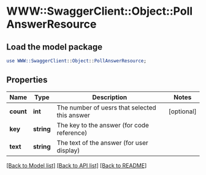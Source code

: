 # WWW::SwaggerClient::Object::PollAnswerResource

## Load the model package
```perl
use WWW::SwaggerClient::Object::PollAnswerResource;
```

## Properties
Name | Type | Description | Notes
------------ | ------------- | ------------- | -------------
**count** | **int** | The number of uesrs that selected this answer | [optional] 
**key** | **string** | The key to the answer (for code reference) | 
**text** | **string** | The text of the answer (for user display) | 

[[Back to Model list]](../README.md#documentation-for-models) [[Back to API list]](../README.md#documentation-for-api-endpoints) [[Back to README]](../README.md)


